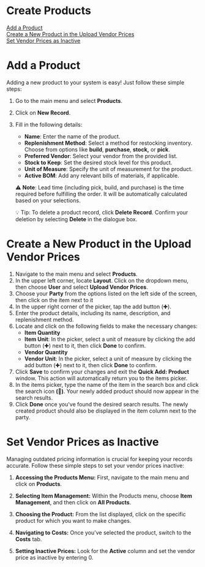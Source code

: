 # Create Products

[Add a Product](add-a-product) <br>
[Create a New Product in the Upload Vendor Prices](create-a-new-product-in-the-upload-vendor-services) <br>
[Set Vendor Prices as Inactive](set-vendor-prices-as-inactive) <br>
# Add a Product

Adding a new product to your system is easy! Just follow these simple steps:

1. Go to the main menu and select **Products**.
2. Click on **New Record**.
3. Fill in the following details:
    - **Name**: Enter the name of the product.
    - **Replenishment Method**: Select a method for restocking inventory. Choose from options like **build**, **purchase**, **stock,** or **pick**.
    - **Preferred Vendor**: Select your vendor from the provided list.
    - **Stock to Keep**: Set the desired stock level for this product.
    - **Unit of Measure**: Specify the unit of measurement for the product.
    - **Active BOM**: Add any relevant bills of materials, if applicable. 

	⚠️ **Note**: Lead time (including pick, build, and purchase) is the time required before fulfilling the order. It will be automatically calculated based on your selections.

	💡 Tip: To delete a product record, click **Delete Record**. Confirm your deletion by selecting **Delete** in the dialogue box. 

# Create a New Product in the Upload Vendor Prices

1. Navigate to the main menu and select **Products**.
2. In the upper left corner, locate **Layout**. Click on the dropdown menu, then choose **User** and select **Upload Vendor Prices**.
3. Choose your **Party** from the options listed on the left side of the screen, then click on the item next to it
4. In the upper right corner of the picker, tap the add button (✚).
5. Enter the product details, including its name, description, and replenishment method. 
6. Locate and click on the following fields to make the necessary changes:
    - **Item Quantity**
    - **Item Unit**: In the picker, select a unit of measure by clicking the add button (✚) next to it, then click **Done** to confirm.
    - **Vendor Quantity**
    - **Vendor Unit**: In the picker, select a unit of measure by clicking the add button (✚) next to it, then click **Done** to confirm.
7. Click **Save** to confirm your changes and exit the **Quick Add: Product** window. This action will automatically return you to the items picker.
8. In the items picker, type the name of the item in the search box and click the search icon **(🔎)**. Your newly added product should now appear in the search results.
9. Click **Done** once you've found the desired search results. The newly created product should also be displayed in the item column next to the party.

# Set Vendor Prices as Inactive

Managing outdated pricing information is crucial for keeping your records accurate. Follow these simple steps to set your vendor prices inactive:

1. **Accessing the Products Menu:** First, navigate to the main menu and click on **Products**.

2. **Selecting Item Management:** Within the Products menu, choose **Item Management**, and then click on **All Products**.

3. **Choosing the Product:** From the list displayed, click on the specific product for which you want to make changes.

4. **Navigating to Costs:** Once you've selected the product, switch to the **Costs** tab.

5. **Setting Inactive Prices:** Look for the **Active** column and set the vendor price as inactive by entering 0.


